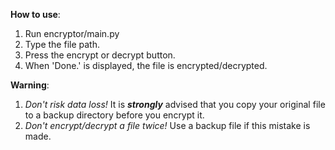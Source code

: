 **How to use**:

1. Run encryptor/main.py
2. Type the file path.
3. Press the encrypt or decrypt button.
4. When 'Done.' is displayed, the file is encrypted/decrypted.

**Warning**:
1. *Don't risk data loss!* It is ***strongly*** advised that you copy your original file to a backup directory before you encrypt it. 
2. *Don't encrypt/decrypt a file twice!* Use a backup file if this mistake is made.

